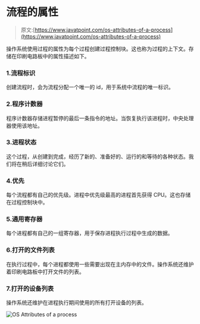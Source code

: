 # 流程的属性

> 原文:[https://www.javatpoint.com/os-attributes-of-a-process](https://www.javatpoint.com/os-attributes-of-a-process)

操作系统使用过程的属性为每个过程创建过程控制块。这也称为过程的上下文。存储在印刷电路板中的属性描述如下。

### 1.流程标识

创建流程时，会为流程分配一个唯一的 id，用于系统中流程的唯一标识。

### 2.程序计数器

程序计数器存储进程暂停的最后一条指令的地址。当恢复执行该进程时，中央处理器使用该地址。

### 3.进程状态

这个过程，从创建到完成，经历了新的、准备好的、运行的和等待的各种状态。我们将在稍后详细讨论它们。

### 4.优先

每个流程都有自己的优先级。进程中优先级最高的进程首先获得 CPU。这也存储在过程控制块中。

### 5.通用寄存器

每个进程都有自己的一组寄存器，用于保存进程执行过程中生成的数据。

### 6.打开的文件列表

在执行过程中，每个进程都使用一些需要出现在主内存中的文件。操作系统还维护着印刷电路板中打开文件的列表。

### 7.打开的设备列表

操作系统还维护在进程执行期间使用的所有打开设备的列表。

![OS Attributes of a process](../Images/4db392158708d611ab20dbca0e446a44.png)